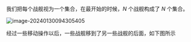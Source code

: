 我们把每个战舰视为一个集合，在最开始的时候，$N$ 个战舰构成了 $N$ 个集合。

![image-20240130094305405](C:\Users\Lee\OneDrive\笔记\算法学习\题解\并查集\assets\image-20240130094305405.png)

经过一些移动操作以后，一些战舰移到了另一些战舰的后面，如下图所示